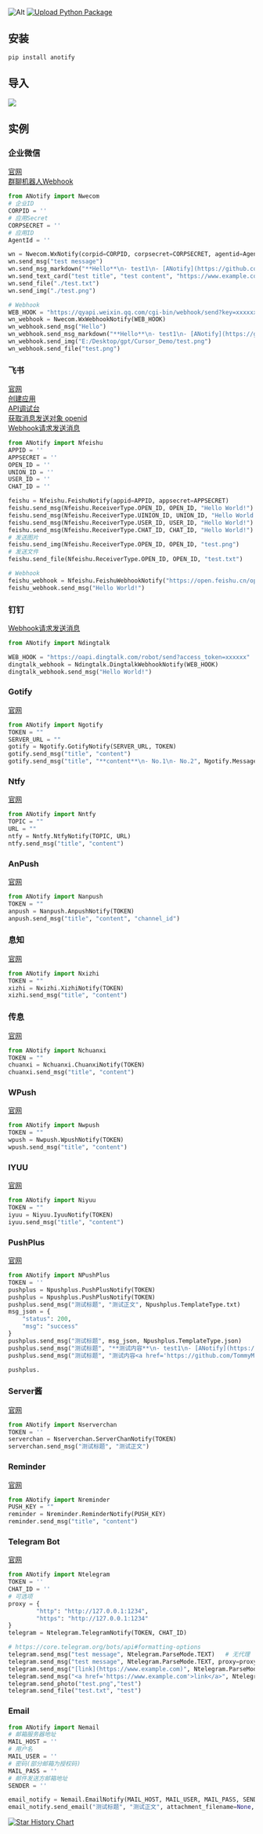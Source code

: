 ![Alt](https://repobeats.axiom.co/api/embed/e1ca45165d69b8370c78d60260a6474b49621fac.svg "Repobeats analytics image")
[![Upload Python Package](https://github.com/TommyMerlin/ANotify/actions/workflows/python-publish.yml/badge.svg)](https://github.com/TommyMerlin/ANotify/actions/workflows/python-publish.yml)

## 安装
```console
pip install anotify
```

## 导入
![](https://raw.githubusercontent.com/TommyMerlin/ANotify/7324e887da35272cb01f7df34fe7923e6879e0e2/img/import.png)

## 实例
### 企业微信
[官网](https://work.weixin.qq.com/)  
[群聊机器人Webhook](https://open.work.weixin.qq.com/help2/pc/14931)
```python
from ANotify import Nwecom
# 企业ID
CORPID = ''
# 应用Secret
CORPSECRET = ''
# 应用ID
AgentId = ''

wn = Nwecom.WxNotify(corpid=CORPID, corpsecret=CORPSECRET, agentid=AgentId)
wn.send_msg("test message")
wn.send_msg_markdown("**Hello**\n- test1\n- [ANotify](https://github.com/TommyMerlin/ANotify)")
wn.send_text_card("test title", "test content", "https://www.example.com")
wn.send_file("./test.txt")
wn.send_img("./test.png")

# Webhook
WEB_HOOK = "https://qyapi.weixin.qq.com/cgi-bin/webhook/send?key=xxxxxx"
wn_webhook = Nwecom.WxWebhookNotify(WEB_HOOK)
wn_webhook.send_msg("Hello")
wn_webhook.send_msg_markdown("**Hello**\n- test1\n- [ANotify](https://github.com/TommyMerlin/ANotify)")
wn_webhook.send_img("E:/Desktop/gpt/Cursor_Demo/test.png")
wn_webhook.send_file("test.png")
```

### 飞书
[官网](https://open.feishu.cn/document/server-docs/im-v1/introduction)  
[创建应用](https://open.feishu.cn/document/home/introduction-to-custom-app-development/self-built-application-development-process)  
[API调试台](https://open.feishu.cn/api-explorer?from=op_doc_tab)  
[获取消息发送对象 openid](https://open.feishu.cn/document/faq/trouble-shooting/how-to-obtain-openid)  
[Webhook请求发送消息](https://open.feishu.cn/document/client-docs/bot-v3/add-custom-bot#355ec8c0)
```python
from ANotify import Nfeishu
APPID = ''
APPSECRET = ''
OPEN_ID = ''
UNION_ID = ''
USER_ID = ''
CHAT_ID = ''

feishu = Nfeishu.FeishuNotify(appid=APPID, appsecret=APPSECRET)
feishu.send_msg(Nfeishu.ReceiverType.OPEN_ID, OPEN_ID, "Hello World!")
feishu.send_msg(Nfeishu.ReceiverType.UINION_ID, UNION_ID, "Hello World!")
feishu.send_msg(Nfeishu.ReceiverType.USER_ID, USER_ID, "Hello World!")
feishu.send_msg(Nfeishu.ReceiverType.CHAT_ID, CHAT_ID, "Hello World!")
# 发送图片
feishu.send_img(Nfeishu.ReceiverType.OPEN_ID, OPEN_ID, "test.png")
# 发送文件
feishu.send_file(Nfeishu.ReceiverType.OPEN_ID, OPEN_ID, "test.txt")

# Webhook
feishu_webhook = Nfeishu.FeishuWebhookNotify("https://open.feishu.cn/open-apis/bot/v2/hook/xxxxxx")
feishu_webhook.send_msg("Hello World!")
```

### 钉钉 
[Webhook请求发送消息](https://open.dingtalk.com/document/robots/custom-robot-access)
```python
from ANotify import Ndingtalk

WEB_HOOK = "https://oapi.dingtalk.com/robot/send?access_token=xxxxxx"
dingtalk_webhook = Ndingtalk.DingtalkWebhookNotify(WEB_HOOK)
dingtalk_webhook.send_msg("Hello World!")
```

### Gotify
[官网](https://gotify.net/docs/)
```python
from ANotify import Ngotify
TOKEN = ""
SERVER_URL = ""
gotify = Ngotify.GotifyNotify(SERVER_URL, TOKEN)
gotify.send_msg("title", "content")
gotify.send_msg("title", "**content**\n- No.1\n- No.2", Ngotify.MessageType.markdown)
```

### Ntfy
[官网](https://docs.ntfy.sh/publish/)
```python
from ANotify import Nntfy
TOPIC = ""
URL = ""
ntfy = Nntfy.NtfyNotify(TOPIC, URL)
ntfy.send_msg("title", "content")
```

### AnPush
[官网](https://anpush.com/)
```python
from ANotify import Nanpush
TOKEN = ""
anpush = Nanpush.AnpushNotify(TOKEN)
anpush.send_msg("title", "content", "channel_id")
```

### 息知
[官网](https://xz.qqoq.net/)
```python
from ANotify import Nxizhi
TOKEN = ""
xizhi = Nxizhi.XizhiNotify(TOKEN)
xizhi.send_msg("title", "content")
```

### 传息
[官网](https://cx.super4.cn/)
```python
from ANotify import Nchuanxi
TOKEN = ""
chuanxi = Nchuanxi.ChuanxiNotify(TOKEN)
chuanxi.send_msg("title", "content")
```

### WPush
[官网](https://wpush.cn)
```python
from ANotify import Nwpush
TOKEN = ""
wpush = Nwpush.WpushNotify(TOKEN)
wpush.send_msg("title", "content")
```

### IYUU
[官网](https://iyuu.cn/)
```python
from ANotify import Niyuu
TOKEN = ""
iyuu = Niyuu.IyuuNotify(TOKEN)
iyuu.send_msg("title", "content")
```

### PushPlus
[官网](https://www.pushplus.plus/)
```python
from ANotify import NPushPlus
TOKEN = ''
pushplus = Npushplus.PushPlusNotify(TOKEN)
pushplus = Npushplus.PushPlusNotify(TOKEN)
pushplus.send_msg("测试标题", "测试正文", Npushplus.TemplateType.txt)
msg_json = {
    "status": 200,
    "msg": "success"
}
pushplus.send_msg("测试标题", msg_json, Npushplus.TemplateType.json)
pushplus.send_msg("测试标题", "**测试内容**\n- test1\n- [ANotify](https://github.com/TommyMerlin/ANotify)", Npushplus.TemplateType.markdown)
pushplus.send_msg("测试标题", "测试内容<a href='https://github.com/TommyMerlin/ANotify'>ANotify</a>", Npushplus.TemplateType.html)

pushplus.
```

### Server酱
[官网](https://sct.ftqq.com/)
```python
from ANotify import Nserverchan
TOKEN = ''
serverchan = Nserverchan.ServerChanNotify(TOKEN)
serverchan.send_msg("测试标题", "测试正文")
```

### Reminder
[官网](https://joyslinktech.com/product/reminder/manual)
```python
from ANotify import Nreminder
PUSH_KEY = ""
reminder = Nreminder.ReminderNotify(PUSH_KEY)
reminder.send_msg("title", "content")
```

### Telegram Bot
[官网](https://core.telegram.org/bots)
```python
from ANotify import Ntelegram
TOKEN = ''
CHAT_ID = ''
# 可选项
proxy = {
        "http": "http://127.0.0.1:1234",
        "https": "http://127.0.0.1:1234"
}
telegram = Ntelegram.TelegramNotify(TOKEN, CHAT_ID)

# https://core.telegram.org/bots/api#formatting-options
telegram.send_msg("test message", Ntelegram.ParseMode.TEXT)   # 无代理
telegram.send_msg("test message", Ntelegram.ParseMode.TEXT, proxy=proxy) # 有代理
telegram.send_msg("[link](https://www.example.com)", Ntelegram.ParseMode.Markdown)
telegram.send_msg("<a href='https://www.example.com'>link</a>", Ntelegram.ParseMode.HTML)
telegram.send_photo("test.png","test")
telegram.send_file("test.txt", "test")
```

### Email
```python
from ANotify import Nemail
# 邮箱服务器地址
MAIL_HOST = ''
# 用户名
MAIL_USER = ''
# 密码(部分邮箱为授权码)
MAIL_PASS = ''
# 邮件发送方邮箱地址
SENDER = ''

email_notify = Nemail.EmailNotify(MAIL_HOST, MAIL_USER, MAIL_PASS, SENDER)
email_notify.send_email("测试标题", "测试正文", attachment_filename=None, receiver='123@example.com')
```

[![Star History Chart](https://api.star-history.com/svg?repos=TommyMerlin/ANotify&type=Date)](https://star-history.com/#TommyMerlin/ANotify&Date)